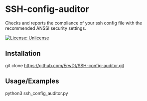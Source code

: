 
# SSH-config-auditor

Checks and reports the compliance of your ssh config file with the recommended ANSSI security settings.

[![License: Unlicense](https://img.shields.io/badge/license-Unlicense-blue.svg)](http://unlicense.org/)


## Installation

git clone https://github.com/ErwDt/SSH-config-auditor.git

## Usage/Examples
python3 ssh_config_auditor.py



